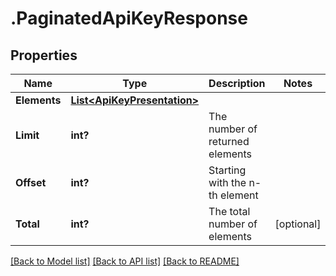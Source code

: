 # .PaginatedApiKeyResponse
## Properties

Name | Type | Description | Notes
------------ | ------------- | ------------- | -------------
**Elements** | [**List&lt;ApiKeyPresentation&gt;**](ApiKeyPresentation.md) |  | 
**Limit** | **int?** | The number of returned elements | 
**Offset** | **int?** | Starting with the n-th element | 
**Total** | **int?** | The total number of elements | [optional] 

[[Back to Model list]](../README.md#documentation-for-models) [[Back to API list]](../README.md#documentation-for-api-endpoints) [[Back to README]](../README.md)

